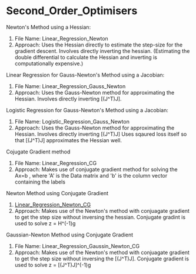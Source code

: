 # Second_Order_Optimisers


Newton's Method using a Hessian:
1) File Name: Linear_Regression_Newton
2) Approach: Uses the Hessian directly to estimate the step-size for the gradient descent. Involves directly inverting the hessian.
(Estimating the double differential to calculate the Hessian and inverting is computationally expensive.)


Linear Regression for Gauss-Newton's Method using a Jacobian:
1) File Name: Linear_Regression_Gauss_Newton
2) Approach: Uses the Gauss-Newton method for approximating the Hessian. Involves directly inverting [(J^T)J].

Logistic Regression for Gauss-Newton's Method using a Jacobian:
1) File Name: Logistic_Regression_Gauss_Newton
2) Approach: Uses the Gauss-Newton method for approximating the Hessian. Involves directly inverting [(J^T)J]
             Uses sqaured loss itself so that [(J^T)J] approximates the Hessian well.

Cojugate Gradient method
1) File Name: Linear_Regression_CG
2) Approach: Makes use of conjugate gradient method for solving the Ax=b , where 'A' is the Data matrix and 'b' is the column vector containing the labels

Newton Method using Conjugate Gradient
1) [Linear_Regression_Newton_CG](https://github.com/vknaganoor/Hessian-Free-Optimizers/blob/master/Linear_Regression_Newton_CG.ipynb)
2) Approach: Makes use of the Newton's method with conjuagate gradient to get the step size without inversing the hessian. Conjugate gradint is used to solve z = H^(-1)g

Gaussian-Newton Method using Conjugate Gradient
1) File Name: Linear_Regression_Gaussin_Newton_CG
2) Approach: Makes use of the Newton's method with conjuagate gradient to get the step size without inversing the [(J^T)J]. Conjugate gradient is used to solve z = [(J^T)J]^(-1)g
